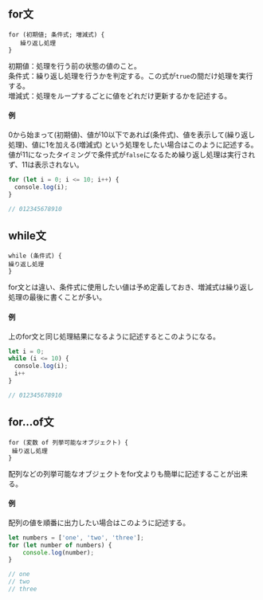 ## for文
```
for (初期値; 条件式; 増減式) {
　　繰り返し処理
}
```
初期値：処理を行う前の状態の値のこと。  
条件式：繰り返し処理を行うかを判定する。この式が`true`の間だけ処理を実行する。  
増減式：処理をループするごとに値をどれだけ更新するかを記述する。
#### 例
0から始まって(初期値)、値が10以下であれば(条件式)、値を表示して(繰り返し処理)、値に1を加える(増減式)
という処理をしたい場合はこのように記述する。  
値が11になったタイミングで条件式が`false`になるため繰り返し処理は実行されず、11は表示されない。
```javascript
for (let i = 0; i <= 10; i++) {
　console.log(i); 
}

// 012345678910
```

## while文
```
while (条件式) {
繰り返し処理
}
```
for文とは違い、条件式に使用したい値は予め定義しておき、増減式は繰り返し処理の最後に書くことが多い。
#### 例
上のfor文と同じ処理結果になるように記述するとこのようになる。  
```javascript
let i = 0;
while (i <= 10) {
　console.log(i);
　i++
}

// 012345678910
```

## for...of文
```
for (変数 of 列挙可能なオブジェクト) {
 繰り返し処理
}
```
配列などの列挙可能なオブジェクトをfor文よりも簡単に記述することが出来る。
#### 例
配列の値を順番に出力したい場合はこのように記述する。
```javascript
let numbers = ['one', 'two', 'three'];
for (let number of numbers) {
    console.log(number);
}

// one
// two
// three
```
